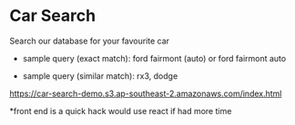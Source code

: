 # Car Search
Search our database for your favourite car

* sample query (exact match): ford fairmont (auto) or ford fairmont auto

* sample query (similar match): rx3, dodge

https://car-search-demo.s3.ap-southeast-2.amazonaws.com/index.html


*front end is a quick hack would use react if had more time
